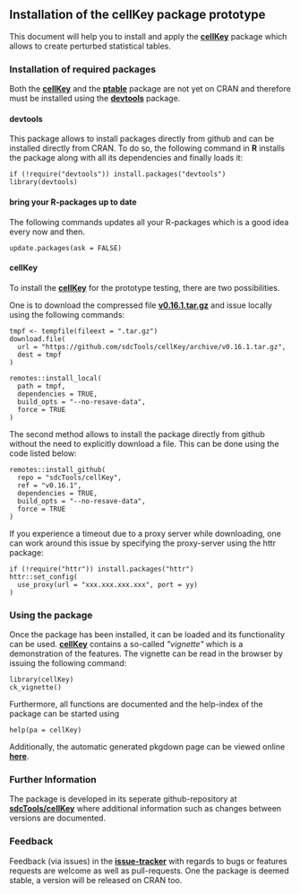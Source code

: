 ## Installation of the cellKey package prototype

This document will help you to install and apply the [**cellKey**](https://github.com/sdcTools/cellKey) package which allows to create perturbed statistical tables.

### Installation of required packages
Both the [**cellKey**](https://github.com/sdcTools/cellKey) and the [**ptable**](https://github.com/sdcTools/ptable) package are not yet on CRAN and therefore must be installed using the  [**devtools**](https://cran.r-project.org/package=devtools) package.

#### devtools
This package allows to install packages directly from github and can be installed directly from CRAN. To do so, the following command in **R** installs the package along with all its dependencies and finally loads it:

```
if (!require("devtools")) install.packages("devtools")
library(devtools)
```

#### bring your R-packages up to date
The following commands updates all your R-packages which is a good idea every now and then.

```
update.packages(ask = FALSE)
```

#### cellKey
To install the [**cellKey**](https://github.com/sdcTools/cellKey) for the prototype testing, there are two possibilities.

One is to download the compressed file [**v0.16.1.tar.gz**](https://github.com/sdcTools/cellKey/archive/v0.16.1.tar.gz) and issue locally using the following commands:

```
tmpf <- tempfile(fileext = ".tar.gz")
download.file(
  url = "https://github.com/sdcTools/cellKey/archive/v0.16.1.tar.gz",
  dest = tmpf
)

remotes::install_local(
  path = tmpf,
  dependencies = TRUE,
  build_opts = "--no-resave-data",
  force = TRUE
)
```

The second method allows to install the package directly from github without the need to explicitly download a file. This can be done using the code listed below:

```
remotes::install_github(
  repo = "sdcTools/cellKey",
  ref = "v0.16.1",
  dependencies = TRUE,
  build_opts = "--no-resave-data",
  force = TRUE
)
```

If you experience a timeout due to a proxy server while downloading, one can work around this issue by specifying the proxy-server using the httr package:

```
if (!require("httr")) install.packages("httr")
httr::set_config(
  use_proxy(url = "xxx.xxx.xxx.xxx", port = yy)
)
```

### Using the package
Once the package has been installed, it can be loaded and its functionality can be used. [**cellKey**](https://github.com/sdcTools/cellKey) contains a so-called *"vignette"* which is a demonstration of the features. The vignette can be read in the browser by issuing the following command:

```
library(cellKey)
ck_vignette()
```

Furthermore, all functions are documented and the help-index of the package can be started using

```
help(pa = cellKey)
```

Additionally, the automatic generated pkgdown page can be viewed online [**here**](https://sdctools.github.io/cellKey/).

### Further Information
The package is developed in its seperate github-repository at [**sdcTools/cellKey**](https://github.com/sdcTools/cellKey) where additional information such as changes between versions are documented.

### Feedback
Feedback (via issues) in the [**issue-tracker**](https://github.com/sdcTools/cellKey/issues) with regards to bugs or features requests are welcome as well as pull-requests. One the package is deemed stable, a version will be released on CRAN too.
